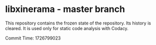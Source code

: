 # libxinerama - master branch

This repository contains the frozen state of the repository.
Its history is cleared. It is used only for static code
analysis with Codacy.

Commit Time: 1726799023